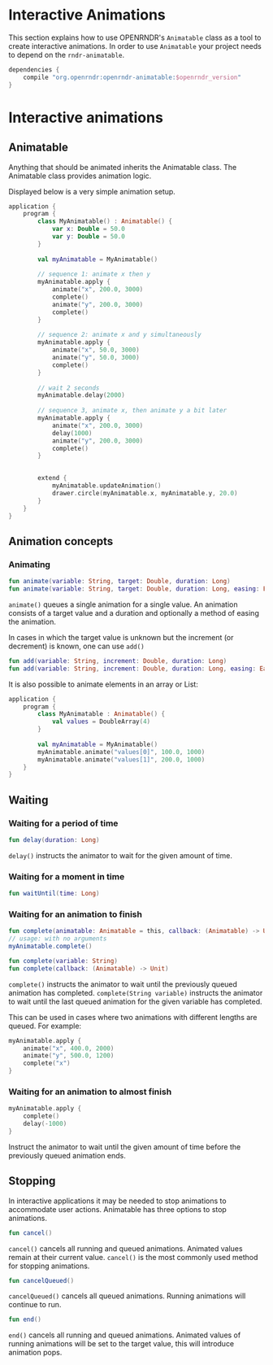 
# Interactive Animations

This section explains how to use OPENRNDR's `Animatable` class as a tool to create interactive animations.
In order to use `Animatable` your project needs to depend on the `rndr-animatable`.

```gradle
dependencies {
    compile "org.openrndr:openrndr-animatable:$openrndr_version"
}
```

# Interactive animations

## Animatable

Anything that should be animated inherits the Animatable class. The Animatable class provides animation logic.

Displayed below is a very simple animation setup.

```kotlin
application {
    program {
        class MyAnimatable() : Animatable() {
            var x: Double = 50.0
            var y: Double = 50.0
        }
        
        val myAnimatable = MyAnimatable()
        
        // sequence 1: animate x then y
        myAnimatable.apply {
            animate("x", 200.0, 3000)
            complete()
            animate("y", 200.0, 3000)
            complete()
        }
        
        // sequence 2: animate x and y simultaneously
        myAnimatable.apply {
            animate("x", 50.0, 3000)
            animate("y", 50.0, 3000)
            complete()
        }
        
        // wait 2 seconds
        myAnimatable.delay(2000)
        
        // sequence 3, animate x, then animate y a bit later
        myAnimatable.apply {
            animate("x", 200.0, 3000)
            delay(1000)
            animate("y", 200.0, 3000)
            complete()
        }
        

        extend {
            myAnimatable.updateAnimation()
            drawer.circle(myAnimatable.x, myAnimatable.y, 20.0)
        }
    }
}
```

## Animation concepts
### Animating
```kotlin
fun animate(variable: String, target: Double, duration: Long)
fun animate(variable: String, target: Double, duration: Long, easing: Easing)
```

`animate()` queues a single animation for a single value. An animation consists of a target value and a duration and optionally a method of easing the animation.

In cases in which the target value is unknown but the increment (or decrement) is known, one can use `add()`

```kotlin
fun add(variable: String, increment: Double, duration: Long)
fun add(variable: String, increment: Double, duration: Long, easing: Easing)
```
It is also possible to animate elements in an array or List:

```kotlin
application {
    program {
        class MyAnimatable : Animatable() {
            val values = DoubleArray(4)
        }
        
        val myAnimatable = MyAnimatable()
        myAnimatable.animate("values[0]", 100.0, 1000)
        myAnimatable.animate("values[1]", 200.0, 1000)
    }
}
```

## Waiting

### Waiting for a period of time

```kotlin
fun delay(duration: Long)
```

`delay()` instructs the animator to wait for the given amount of time.

### Waiting for a moment in time

```kotlin
fun waitUntil(time: Long)
```

### Waiting for an animation to finish

```kotlin
fun complete(animatable: Animatable = this, callback: (Animatable) -> Unit = null)
// usage: with no arguments
myAnimatable.complete()

fun complete(variable: String)
fun complete(callback: (Animatable) -> Unit)
```

`complete()` instructs the animator to wait until the previously queued animation has completed.
`complete(String variable)` instructs the animator to wait until the last queued animation for the given variable has completed.

This can be used in cases where two animations with different lengths are queued. For example:

```kotlin
myAnimatable.apply {
    animate("x", 400.0, 2000)
    animate("y", 500.0, 1200)
    complete("x")
}
```

### Waiting for an animation to almost finish

```kotlin
myAnimatable.apply {
    complete()
    delay(-1000)
}
```

Instruct the animator to wait until the given amount of time before the previously queued animation ends.

## Stopping

In interactive applications it may be needed to stop animations to accommodate user actions. Animatable has three options to stop animations.

```kotlin
fun cancel()
```

`cancel()` cancels all running and queued animations. Animated values remain at their current value. `cancel()` is the most commonly used method for stopping animations.

```kotlin
fun cancelQueued()
```

`cancelQueued()` cancels all queued animations. Running animations will continue to run.

```kotlin
fun end()
```

`end()` cancels all running and queued animations. Animated values of running animations will be set to the target value, this will introduce animation pops.
